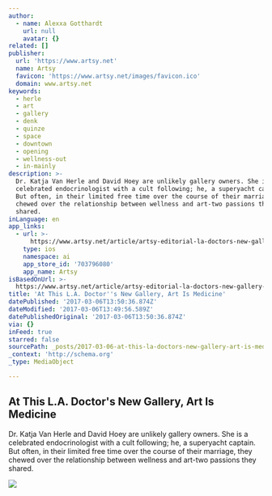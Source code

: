 ```yaml
---
author:
  - name: Alexxa Gotthardt
    url: null
    avatar: {}
related: []
publisher:
  url: 'https://www.artsy.net'
  name: Artsy
  favicon: 'https://www.artsy.net/images/favicon.ico'
  domain: www.artsy.net
keywords:
  - herle
  - art
  - gallery
  - denk
  - quinze
  - space
  - downtown
  - opening
  - wellness-out
  - in-mainly
description: >-
  Dr. Katja Van Herle and David Hoey are unlikely gallery owners. She is a
  celebrated endocrinologist with a cult following; he, a superyacht captain.
  But often, in their limited free time over the course of their marriage, they
  chewed over the relationship between wellness and art-two passions they
  shared.
inLanguage: en
app_links:
  - url: >-
      https://www.artsy.net/article/artsy-editorial-la-doctors-new-gallery-art-medicine
    type: ios
    namespace: ai
    app_store_id: '703796080'
    app_name: Artsy
isBasedOnUrl: >-
  https://www.artsy.net/article/artsy-editorial-la-doctors-new-gallery-art-medicine
title: 'At This L.A. Doctor''s New Gallery, Art Is Medicine'
datePublished: '2017-03-06T13:50:36.874Z'
dateModified: '2017-03-06T13:49:56.589Z'
datePublishedOriginal: '2017-03-06T13:50:36.874Z'
via: {}
inFeed: true
starred: false
sourcePath: _posts/2017-03-06-at-this-la-doctors-new-gallery-art-is-medicine.md
_context: 'http://schema.org'
_type: MediaObject

---
```

<article style=""><h1>At This L.A. Doctor's New Gallery, Art Is Medicine</h1><p>Dr. Katja Van Herle and David Hoey are unlikely gallery owners. She is a celebrated endocrinologist with a cult following; he, a superyacht captain. But often, in their limited free time over the course of their marriage, they chewed over the relationship between wellness and art-two passions they shared.</p><img src="https://artsy-media-uploads.s3.amazonaws.com/_NpxZAgSp0VAx2d4IqK_8A%2Fd7hftxdivxxvm.cloudfront-12.jpg" /></article>